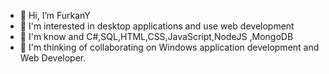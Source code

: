 - 👋 Hi, I’m FurkanY
- 👀 I'm interested in desktop applications and use web development
- 🌱 I'm know and C#,SQL,HTML,CSS,JavaScript,NodeJS
,MongoDB
- 💞️ I'm thinking of collaborating on Windows application development and Web Developer.
